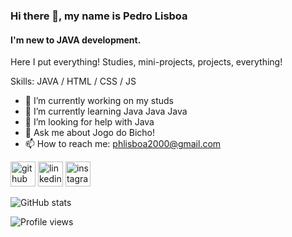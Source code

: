### Hi there 👋, my name is Pedro Lisboa
#### I'm new to JAVA development.
Here I put everything!
Studies, mini-projects, projects, everything!

Skills: JAVA / HTML / CSS / JS

- :notebook: I’m currently working on my studs 
- :blue_book: I’m currently learning Java Java Java 
- 🤔 I’m looking for help with Java 
- :chicken: Ask me about Jogo do Bicho! 
- 📫 How to reach me: phlisboa2000@gmail.com 


[<img src='https://cdn.jsdelivr.net/npm/simple-icons@3.0.1/icons/github.svg' alt='github' height='40'>](https://github.com/pedrolisboaa)  [<img src='https://cdn.jsdelivr.net/npm/simple-icons@3.0.1/icons/linkedin.svg' alt='linkedin' height='40'>](hwww.linkedin.com/in/lisboapedro)  [<img src='https://cdn.jsdelivr.net/npm/simple-icons@3.0.1/icons/instagram.svg' alt='instagram' height='40'>](www.instagram.com/lisboapedro)  

![GitHub stats](https://github-readme-stats.vercel.app/api?username=pedrolisboaa&show_icons=true)  

![Profile views](https://gpvc.arturio.dev/pedrolisboaa)  
